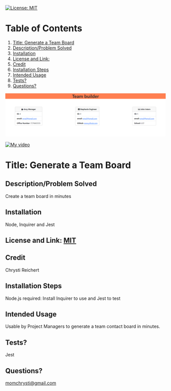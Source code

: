 
[![License: MIT](https://img.shields.io/badge/License-MIT-green.svg)](https://opensource.org/licenses/MIT)
# Table of Contents
1. [Title: Generate a Team Board](#title)
2. [Description/Problem Solved](#description)
3. [Installation](#installation)
4. [License and Link: ](#license)
5. [Credit](#credit)
6. [Installation Steps](#installation-steps)
7. [Intended Usage](#intended-usage)
8. [Tests?](#Tests)
9. [Questions?](#questions)

![Screenshot](/output/Screenshot%202023-01-24%20190852.png)

[![My video](https://img.youtube.com/vi/NVnkztbJPgs/0.jpg)](https://www.youtube.com/watch?v=NVnkztbJPgs)


# Title: Generate a Team Board
## Description/Problem Solved 
Create a team board in minutes
## Installation
Node, Inquirer and Jest
## License and Link: [MIT](https://opensource.org/licenses/MIT/)

## Credit
Chrysti Reichert
## Installation Steps 
Node.js required: Install Inquirer to use and Jest to test
## Intended Usage 
Usable by Project Managers to generate a team contact board in minutes.
## Tests? 
 Jest
## Questions? 
 momchrysti@gmail.com
